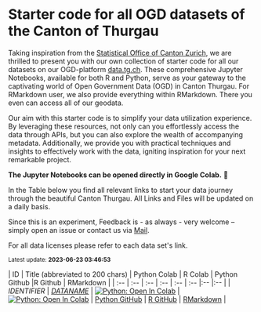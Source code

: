 # Starter code for all OGD datasets of the Canton of Thurgau


Taking inspiration from the [Statistical Office of Canton Zurich](https://www.zh.ch/de/politik-staat/opendata.zhweb-noredirect.zhweb-cache.html?keywords=ogd#/), we are thrilled to present you with our own collection of starter code for all our datasets on our OGD-platform [data.tg.ch](https://data.tg.ch/pages/start/). These comprehensive Jupyter Notebooks, available for both R and Python, serve as your gateway to the captivating world of Open Government Data (OGD) in Canton Thurgau. For RMarkdown user, we also provide everything within RMarkdown. There you even can access all of our geodata.

Our aim with this starter code is to simplify your data utilization experience. By leveraging these resources, not only can you effortlessly access the data through APIs, but you can also explore the wealth of accompanying metadata. Additionally, we provide you with practical techniques and insights to effectively work with the data, igniting inspiration for your next remarkable project.

**The Jupyter Notebooks can be opened directly in Google Colab.** 🚀

In the Table below you find all relevant links to start your data journey through the beautiful Canton Thurgau.
All Links and Files will be updated on a daily basis.



Since this is an experiment, Feedback is - as always - very welcome – simply open an issue or contact us via [Mail](mailto:ogd@tg.ch).


For all data licenses please refer to each data set's link.

<sub>Latest update: **2023-06-23 03:46:53**<sub>

| ID | Title (abbreviated to 200 chars) | Python Colab | R Colab | Python Github |R Github | RMarkdown |
| :-- | :-- | :-- | :-- | :-- | :-- |:-- |:-- |
| _IDENTIFIER_ | [_DATANAME_](https://data.tg.ch/explore/dataset/_IDENTIFIER_/information/) | [![Python: Open In Colab](https://colab.research.google.com/assets/colab-badge.svg)](https://githubtocolab.com/ogdtg/starter-code-ogdtg/blob/main/) | [![Python: Open In Colab](https://colab.research.google.com/assets/colab-badge.svg)](https://githubtocolab.com/ogdtg/starter-code-ogdtg/blob/main/) | [Python GitHub](https://github.com/ogdtg/starter-code-ogdtg/blob/main/) | [R GitHub](https://github.com/ogdtg/starter-code-ogdtg/blob/main/) | [RMarkdown]() |
